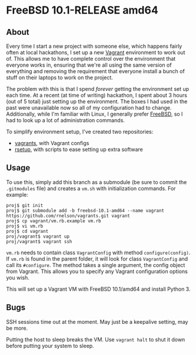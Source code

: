 # FreeBSD 10.1-RELEASE amd64

## About

Every time I start a new project with someone else, which happens fairly often
at local hackathons, I set up a new [Vagrant] environment to work out of. This
allows me to have complete control over the environment that everyone works in,
ensuring that we're all using the same version of everything and removing the
requirement that everyone install a bunch of stuff on their laptops to work on
the project.

The problem with this is that I spend _forever_ getting the environment set up
each time. At a recent (at time of writing) hackathon, I spent about 3 hours
(out of 5 total) just setting up the environment. The boxes I had used in the
past were unavailable now so all of my configuration had to change.
Additionally, while I'm familiar with Linux, I generally prefer [FreeBSD], so I
had to look up a lot of administration commands.

To simplify environment setup, I've created two repositories:

+ [vagrants](https://github.com/rnelson/vagrants), with Vagrant configs
+ [rsetup](https://github.com/rnelson/rsetup/tree/freebsd-10.1), with scripts to ease setting up extra software

## Usage

To use this, simply add this branch as a submodule (be sure to commit the
`.gitmodules` file) and creates a `vm.sh` with initialization commands. For
example:

```
proj$ git init
proj$ git submodule add -b freebsd-10.1-amd64 --name vagrant https://github.com/rnelson/vagrants.git vagrant
proj$ cp vagrant/vm.rb.example vm.rb
proj$ vi vm.rb
proj$ cd vagrant
proj/vagrant$ vagrant up
proj/vagrant$ vagrant ssh
```

`vm.rb` needs to contain class `VagrantConfig` with method `configure(config)`.
If `vm.rb` is found in the parent folder, it will look for class `VagrantConfig`
and call its `#configure`. The method takes a single argument, the config object
from Vagrant. This allows you to specify any Vagrant configuration options you
wish.

This will set up a Vagrant VM with FreeBSD 10.1/amd64 and install Python 3.

## Bugs

SSH sessions time out at the moment. May just be a keepalive setting, may be
more.

Putting the host to sleep breaks the VM. Use `vagrant halt` to shut it down
before putting your system to sleep.

[Vagrant]: http://vagrantup.com
[FreeBSD]: http://freebsd.org